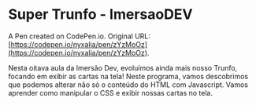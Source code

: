 # Super Trunfo - ImersaoDEV

A Pen created on CodePen.io. Original URL: [https://codepen.io/nyxalia/pen/zYzMoOz](https://codepen.io/nyxalia/pen/zYzMoOz).

Nesta oitava aula da Imersão Dev, evoluímos ainda mais nosso Trunfo, focando em exibir as cartas na tela! Neste programa, vamos descobrimos que podemos alterar não só o conteúdo do HTML com Javascript. Vamos aprender como manipular o CSS e exibir nossas cartas no tela.
